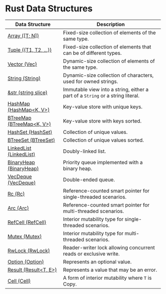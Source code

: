 # Rust Data Structures

| Data Structure                                             | Description                                                |
|------------------------------------------------------------|------------------------------------------------------------|
| [Array ([T; N])](Array.md)                                 | Fixed-size collection of elements of the same type.        |
| [Tuple ((T1, T2, ...))](Tuple.md)                          | Fixed-size collection of elements that can be of different types. |
| [Vector (Vec<T>)](Vector.md)                               | Dynamic-size collection of elements of the same type.      |
| [String (String)](String.md)                               | Dynamic-size collection of characters, used for owned strings. |
| [&str (string slice)](Str.md)                              | Immutable view into a string, either a part of a `String` or a string literal. |
| [HashMap (HashMap<K, V>)](HashMap.md)                      | Key-value store with unique keys.                          |
| [BTreeMap (BTreeMap<K, V>)](BTreeMap.md)                   | Key-value store with keys sorted.                          |
| [HashSet (HashSet<T>)](HashSet.md)                         | Collection of unique values.                               |
| [BTreeSet (BTreeSet<T>)](BTreeSet.md)                      | Collection of unique values sorted.                        |
| [LinkedList (LinkedList<T>)](LinkedList.md)                | Doubly-linked list.                                        |
| [BinaryHeap (BinaryHeap<T>)](BinaryHeap.md)                | Priority queue implemented with a binary heap.             |
| [VecDeque (VecDeque<T>)](VecDeque.md)                      | Double-ended queue.                                        |
| [Rc (Rc<T>)](Rc.md)                                        | Reference-counted smart pointer for single-threaded scenarios. |
| [Arc (Arc<T>)](Arc.md)                                     | Reference-counted smart pointer for multi-threaded scenarios. |
| [RefCell (RefCell<T>)](RefCell.md)                         | Interior mutability type for single-threaded scenarios.    |
| [Mutex (Mutex<T>)](Mutex.md)                               | Interior mutability type for multi-threaded scenarios.     |
| [RwLock (RwLock<T>)](RwLock.md)                            | Reader-writer lock allowing concurrent reads or exclusive write. |
| [Option (Option<T>)](Option.md)                            | Represents an optional value.                              |
| [Result (Result<T, E>)](Result.md)                         | Represents a value that may be an error.                   |
| [Cell (Cell<T>)](Cell.md)                                  | A form of interior mutability where `T` is Copy.           |
